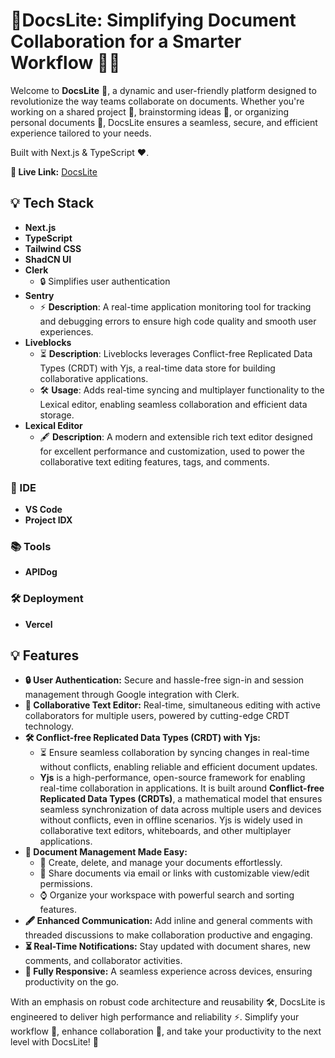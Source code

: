 # 📄DocsLite: Simplifying Document Collaboration for a Smarter Workflow 🚀✨

Welcome to **DocsLite** 📂, a dynamic and user-friendly platform designed to revolutionize the way teams collaborate on documents. Whether you're working on a shared project 💼, brainstorming ideas 🧠, or organizing personal documents 📄, DocsLite ensures a seamless, secure, and efficient experience tailored to your needs.

Built with Next.js & TypeScript ❤️.

**🔗 Live Link:** [DocsLite](https://docslite.vercel.app/)
  
## **💡 Tech Stack**
- **Next.js**
- **TypeScript**
- **Tailwind CSS**
- **ShadCN UI**
- **Clerk**  
    - 🔒 Simplifies user authentication
- **Sentry**  
    - ⚡ **Description**: A real-time application monitoring tool for tracking and debugging errors to ensure high code quality and smooth user experiences.
- **Liveblocks**  
    - ⏳ **Description**: Liveblocks leverages Conflict-free Replicated Data Types (CRDT) with Yjs, a real-time data store for building collaborative applications.
    - 🛠️ **Usage**: Adds real-time syncing and multiplayer functionality to the Lexical editor, enabling seamless collaboration and efficient data storage.
- **Lexical Editor**  
    - 🖋 **Description**: A modern and extensible rich text editor designed for excellent performance and customization, used to power the collaborative text editing features, tags, and comments.

### 📝 IDE
- **VS Code**
- **Project IDX**

### 📚 Tools
- **APIDog**

### 🛠 Deployment
- **Vercel**

## **💡 Features**

- **🔒 User Authentication:** Secure and hassle-free sign-in and session management through Google integration with Clerk.
- **🔨 Collaborative Text Editor:** Real-time, simultaneous editing with active collaborators for multiple users, powered by cutting-edge CRDT technology.
- **🛠 Conflict-free Replicated Data Types (CRDT) with Yjs:**
    - ⏳ Ensure seamless collaboration by syncing changes in real-time without conflicts, enabling reliable and efficient document updates.
    - **Yjs** is a high-performance, open-source framework for enabling real-time collaboration in applications. It is built around **Conflict-free Replicated Data Types (CRDTs)**, a mathematical model that ensures seamless synchronization of data across multiple users and devices without conflicts, even in offline scenarios. Yjs is widely used in collaborative text editors, whiteboards, and other multiplayer applications.
- **📂 Document Management Made Easy:**
    - 📢 Create, delete, and manage your documents effortlessly.
    - 📏 Share documents via email or links with customizable view/edit permissions.
    - ⌚ Organize your workspace with powerful search and sorting features.
- **🖋 Enhanced Communication:** Add inline and general comments with threaded discussions to make collaboration productive and engaging.
- **⏳ Real-Time Notifications:** Stay updated with document shares, new comments, and collaborator activities.
- **📱 Fully Responsive:** A seamless experience across devices, ensuring productivity on the go.

With an emphasis on robust code architecture and reusability 🛠, DocsLite is engineered to deliver high performance and reliability ⚡. Simplify your workflow 📂, enhance collaboration 🧡, and take your productivity to the next level with DocsLite! 🚀
